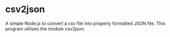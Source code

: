 # csv2json
A simple Node.js to convert a csv file into properly formatted JSON file. This program utilizes the module csv2json.
